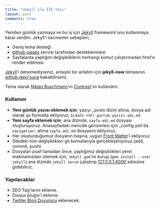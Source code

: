 ```yaml
---
title: "Jekyll ile İlk Yazı"
layout: post
comments: true
---
```


Yeniden günlük yazmaya ve bu iş için [Jekyll](https://jekyllrb.com/)
framework'unu kullanmaya karar verdim. Jekyll'i secmemin sebepleri; 
* Geniş tema desteği
* [github-pages](https://pages.github.com/) servisi tarafından desteklenmesi
* Sayfalarda yaptığım değişikliklerin herhangi komut çalıştırmadan
  html'e render edilmesi.

[Jekyll](https://jekyllrb.com/)'i denemediyseniz, anlaşılır bir anlatım için
**jekyll-now** temasının [github
repo'suna](https://github.com/barryclark/jekyll-now) bakabilirsiniz. 

Tema olarak [Niklas Buschmann](https://niklasbuschmann.github.io/contrast/)'ın
[Contrast](https://github.com/niklasbuschmann/contrast)'ını kullandım.

### Kullanım
* **Yeni günlük yazısı eklemek için**; yazıyı \_posts dizini altına, dosya adı olarak şu formatta ekliyoruz; `$(date +%F)-gunluk-yazisi-adi.md`
* **Yeni sayfa eklemek için**; ana dizinde; `sayfa-adi.md` dosyası oluşturuyoruz. Anasayfadaki menüde görünmesi için \_config.yml'da `navigation:` altına `sayfa-adi.md` dosyasını ekliyoruz.
* Her oluşturduğumuz dosyanın başına, uygun [Front Matter](https://jekyllrb.com/docs/front-matter/)'i ekliyoruz.
* Sitedeki tüm değişiklikleri git komutlarıyla gerçekleştiriyoruz.(add, commit, push)
* Dosyaları push'lamadan önce, yaptığımız değişiklikleri yerel makinamızdan izlemek için; `Jekyll gem`'ini kurup (`gem install --user jekyll`) ana dizinde `jekyll serve` çalıştırıp [127.0.0.1:4000](http://127.0.0.1:4000) adresine gidebiliriz.

### Yapılacaklar
* SEO Tag'larını ekleme.
* Disqus plugin'i ekleme.
* [Twitter Blog Duyurucu](https://blog.selcukcihan.com/web-development/twitter-blog-duyurucu/) eklenecek.
